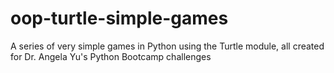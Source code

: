 # oop-turtle-simple-games
 A series of very simple games in Python using the Turtle module, all created for Dr. Angela Yu's Python Bootcamp challenges
